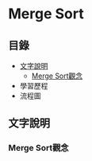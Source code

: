 # Merge Sort
## 目錄
* [文字說明](https://github.com/HTY62006/MyLearningNote/blob/master/HW2/Merge_Sort_%E6%B5%81%E7%A8%8B%E5%9C%96%E3%80%81%E5%AD%B8%E7%BF%92%E6%AD%B7%E7%A8%8B%E8%88%87%E6%96%87%E5%AD%97%E8%AA%AA%E6%98%8E.md#%E6%96%87%E5%AD%97%E8%AA%AA%E6%98%8E)
  * [Merge Sort觀念](https://github.com/HTY62006/MyLearningNote/blob/master/HW2/Merge_Sort_%E6%B5%81%E7%A8%8B%E5%9C%96%E3%80%81%E5%AD%B8%E7%BF%92%E6%AD%B7%E7%A8%8B%E8%88%87%E6%96%87%E5%AD%97%E8%AA%AA%E6%98%8E.md#merge-sort%E8%A7%80%E5%BF%B5)
* 學習歷程
* 流程圖
## 文字說明
### Merge Sort觀念
